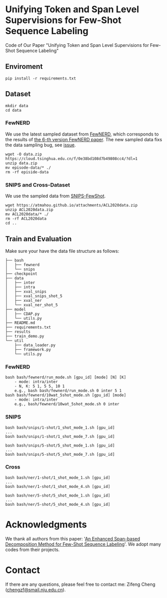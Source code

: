 # Unifying Token and Span Level Supervisions for Few-Shot Sequence Labeling
Code of Our Paper "Unifying Token and Span Level Supervisions for Few-Shot Sequence Labeling"


## Enviroment
```
pip install -r requirements.txt
```


## Dataset
```
mkdir data
cd data
```
### FewNERD
We use the latest sampled dataset from [FewNERD](https://cloud.tsinghua.edu.cn/f/0e38bd108d7b49808cc4/?dl=1), which corresponds to the results of [the 6-th version FewNERD paper](https://arxiv.org/pdf/2105.07464v6.pdf).
The new sampled data fixs the data sampling bug, see [issue](https://github.com/thunlp/Few-NERD/issues/15).

```
wget -O data.zip https://cloud.tsinghua.edu.cn/f/0e38bd108d7b49808cc4/?dl=1
unzip data.zip
mv episode-data/* ./
rm -rf episide-data
```

### SNIPS and Cross-Dataset
We use the sampled data from [SNIPS-FewShot](https://atmahou.github.io/attachments/ACL2020data.zip).

```
wget https://atmahou.github.io/attachments/ACL2020data.zip
unzip ACL2020data.zip
mv ACL2020data/* ./
rm -rf ACL2020data
cd ..
```


## Train and Evaluation

Make sure your have the data file structure as follows:
```
├── bash
│   ├── fewnerd
│   └── snips
├── checkpoint
├── data
│   ├── inter
│   ├── intra
│   ├── xval_snips
│   ├── xval_snips_shot_5
│   ├── xval_ner
│   └── xval_ner_shot_5
├── model
│   ├── CDAP.py
│   └── utils.py
├── README.md
├── requirements.txt
├── results
├── train_demo.py
└── util
    ├── data_loader.py
    ├── framework.py
    └── utils.py
```


### FewNERD
```
bash bash/fewnerd/run_mode.sh [gpu_id] [mode] [N] [K]
    - mode: intra/inter
    - N, K: 5 1, 5 5, 10 1
    e.g., bash bash/fewnerd/run_mode.sh 0 inter 5 1
bash bash/fewnerd/10wat_5shot_mode.sh [gpu_id] [mode]
    - mode: intra/inter
    e.g., bash/fewnerd/10wat_5shot_mode.sh 0 inter
```
### SNIPS
```
bash bash/snips/1-shot/1_shot_mode_1.sh [gpu_id]
...
bash bash/snips/1-shot/1_shot_mode_7.sh [gpu_id]
```
```
bash bash/snips/5-shot/5_shot_mode_1.sh [gpu_id]
...
bash bash/snips/5-shot/5_shot_mode_7.sh [gpu_id]
```

### Cross
```
bash bash/ner/1-shot/1_shot_mode_1.sh [gpu_id]
...
bash bash/ner/1-shot/1_shot_mode_4.sh [gpu_id]
```
```
bash bash/ner/5-shot/5_shot_mode_1.sh [gpu_id]
...
bash bash/ner/5-shot/5_shot_mode_4.sh [gpu_id]
```


# Acknowledgments
We thank all authors from this paper: '[An Enhanced Span-based Decomposition Method for Few-Shot Sequence Labeling](https://github.com/Wangpeiyi9979/ESD)'. We adopt many codes from their projects.

# Contact
If there are any questions, please feel free to contact me: Zifeng Cheng (chengzf@smail.nju.edu.cn).
